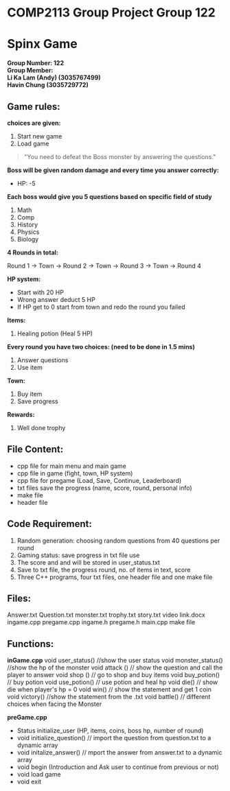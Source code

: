 # COMP2113 Group Project Group 122
# Spinx Game

__Group Number: 122__ <br/>
__Group Member: <br/>
Li Ka Lam (Andy) (3035767499) <br/>
Havin Chung (3035729772)__

## Game rules:
__choices are given:__
1) Start new game
2) Load game

> "You need to defeat the Boss monster by answering the questions."

__Boss will be given random damage and every time you answer correctly:__ <br/>
- HP: -5 

__Each boss would give you 5 questions based on specific field of study__
1) Math
2) Comp
3) History
4) Physics
5) Biology

__4 Rounds in total:__

Round 1 -> Town -> Round 2 -> Town -> Round 3 -> Town -> Round 4

__HP system:__
- Start with 20 HP
- Wrong answer deduct 5 HP 
- If HP get to 0 start from town and redo the round you failed

__Items:__
1) Healing potion (Heal 5 HP)

__Every round you have two choices: (need to be done in 1.5 mins)__
1) Answer questions
2) Use item

__Town:__
1) Buy item
2) Save progress

__Rewards:__
1) Well done trophy

## File Content:
- cpp file for main menu and main game
- cpp file in game (fight, town, HP system)
- cpp file for pregame (Load, Save, Continue, Leaderboard)
- txt files save the progress (name, score, round, personal info)
- make file
- header file

## Code Requirement:
1) Random generation: choosing random questions from 40 questions per round
2) Gaming status: save progress in txt file use <fstream>
3) The score and and will be stored in user_status.txt
4) Save to txt file, the progress round, no. of items in text, score
5) Three C++ programs, four txt files, one header file and one make file

## Files:

Answer.txt
Question.txt
monster.txt
trophy.txt
story.txt
video link.docx
ingame.cpp
pregame.cpp
ingame.h
pregame.h
main.cpp
make file
  
## Functions:

__inGame.cpp__
void user_status()  //show the user status
void monster_status() //show the hp of the monster
void attack () // show the question and call the player to answer
void shop () // go to shop and buy items
void buy_potion() // buy potion 
void use_potion() // use potion and heal hp 
void die() // show die when player's hp = 0
void win() // show the statement and get 1 coin
void victory() //show the statement from the .txt
void battle() // different choices when facing the Monster
  
  
__preGame.cpp__
- Status initialize_user (HP, items, coins, boss hp, number of round)
- void initialize_question() // import the question from question.txt to a dynamic array
- void initalize_answer() // mport the answer from answer.txt to a dynamic array
- void begin (Introduction and Ask user to continue from previous or not)
- void load game
- void exit
